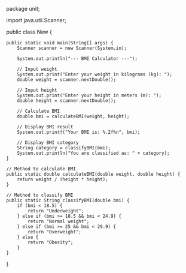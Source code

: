 package unit;

import java.util.Scanner;

public class New {

    public static void main(String[] args) {
        Scanner scanner = new Scanner(System.in);

        System.out.println("--- BMI Calculator ---");

        // Input weight
        System.out.print("Enter your weight in kilograms (kg): ");
        double weight = scanner.nextDouble();

        // Input height
        System.out.print("Enter your height in meters (m): ");
        double height = scanner.nextDouble();

        // Calculate BMI
        double bmi = calculateBMI(weight, height);

        // Display BMI result
        System.out.printf("Your BMI is: %.2f%n", bmi);

        // Display BMI category
        String category = classifyBMI(bmi);
        System.out.println("You are classified as: " + category);
    }

    // Method to calculate BMI
    public static double calculateBMI(double weight, double height) {
        return weight / (height * height);
    }

    // Method to classify BMI
    public static String classifyBMI(double bmi) {
        if (bmi < 18.5) {
            return "Underweight";
        } else if (bmi >= 18.5 && bmi < 24.9) {
            return "Normal weight";
        } else if (bmi >= 25 && bmi < 29.9) {
            return "Overweight";
        } else {
            return "Obesity";
        }
    }
}
